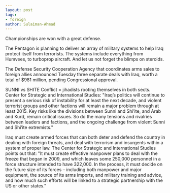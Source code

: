 ```yaml
---
layout: post
tags: 
- foreign
author: Sulaiman-Ahmad
---
```


Championships are won with a great defense.

The Pentagon is planning to deliver an array of military systems to help Iraq protect itself from terrorists. The systems include everything from Humvees, to turboprop aircraft. And let us not forget the blimps on steroids.

The Defense Security Cooperation Agency that coordinates arms sales to foreign allies announced Tuesday three separate deals with Iraq, worth a total of $981 million, pending Congressional approval.

SUNNI vs SHITE Conflict = jihadists rooting themselves in both sects. 
Center for Strategic and International  Studies: "Iraq’s politics will continue to present a serious risk of instability for at least the next decade, and violent terrorist groups and other factions will remain a major problem through at least 2015. Key risks like the divisions between Sunni and Shi’ite, and Arab and Kurd, remain critical issues.   So do the many tensions and rivalries between leaders and factions, and the ongoing challenge from violent Sunni and Shi’ite extremists."

Iraq must create armed forces that can both deter and defend the country in dealing with foreign threats, and deal with terrorism and insurgents within a system of proper law. The Center for Strategic and International Studies points out that: "It must create effective manpower plans to deal with the freeze that began in 2009, and which leaves some 250,000 personnel in a force structure intended to have 322,000. In the process, it must decide on the future size of its forces – including both manpower and major equipment, the source of its arms imports, and military training and advice, and how much such efforts will be linked to a strategic partnership with the US or other states."

